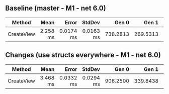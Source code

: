 

## Baseline (master - M1 - net 6.0)

|     Method |     Mean |     Error |    StdDev |    Gen 0 |    Gen 1 |    Gen 2 | Allocated |
|----------- |---------:|----------:|----------:|---------:|---------:|---------:|----------:|
| CreateView | 2.258 ms | 0.0174 ms | 0.0163 ms | 738.2813 | 269.5313 | 101.5625 |   2.45 MB |

## Changes (use structs everywhere - M1 - net 6.0)

|     Method |     Mean |     Error |    StdDev |    Gen 0 |    Gen 1 |    Gen 2 | Allocated |
|----------- |---------:|----------:|----------:|---------:|---------:|---------:|----------:|
| CreateView | 3.468 ms | 0.0332 ms | 0.0294 ms | 906.2500 | 339.8438 | 144.5313 |   3.63 MB |
